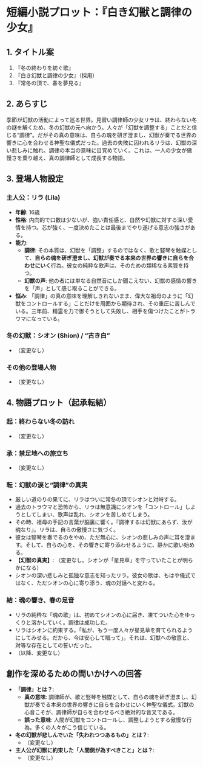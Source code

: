 # 短編小説プロット：『白き幻獣と調律の少女』

## 1. タイトル案

1.  『冬の終わりを紡ぐ歌』
2.  『白き幻獣と調律の少女』（採用）
3.  『常冬の頂で、春を夢見る』

## 2. あらすじ

季節が幻獣の活動によって巡る世界。見習い調律師の少女リラは、終わらない冬の謎を解くため、冬の幻獣の元へ向かう。人々が「幻獣を調整する」ことだと信じる“調律”。だがその真の意味は、自らの魂を研ぎ澄まし、幻獣が奏でる世界の響きに心を合わせる神聖な儀式だった。過去の失敗に囚われるリラは、幻獣の深い悲しみに触れ、調律の本当の意味に目覚めていく。これは、一人の少女が傲慢さを乗り越え、真の調律師として成長する物語。

## 3. 登場人物設定

### 主人公：リラ (Lila)
*   **年齢**: 16歳
*   **性格**: 内向的で口数は少ないが、強い責任感と、自然や幻獣に対する深い愛情を持つ。芯が強く、一度決めたことは最後までやり遂げる意志の強さがある。
*   **能力**:
    *   **調律**: その本質は、幻獣を「調整」するのではなく、歌と竪琴を触媒として、**自らの魂を研ぎ澄まし、幻獣が奏でる本来の世界の響きに自らを合わせにいく**行為。彼女の純粋な歌声は、そのための類稀なる素質を持つ。
    *   **幻獣の声**: 他の者には単なる自然音にしか聞こえない、幻獣の感情の響きを「声」として感じ取ることができる。
*   **悩み**: 「調律」の真の意味を理解しきれないまま、偉大な祖母のように「幻獣をコントロールする」ことだけを周囲から期待され、その重圧に苦しんでいる。三年前、精霊を力で御そうとして失敗し、相手を傷つけたことがトラウマになっている。

### 冬の幻獣：シオン (Shion) / “古き白”
*   （変更なし）

### その他の登場人物
*   （変更なし）

## 4. 物語プロット（起承転結）

### 起：終わらない冬の訪れ
*   （変更なし）

### 承：禁足地への旅立ち
*   （変更なし）

### 転：幻獣の涙と“調律”の真実
*   厳しい道のりの果てに、リラはついに常冬の頂でシオンと対峙する。
*   過去のトラウマと恐怖から、リラは無意識にシオンを「コントロール」しようとしてしまい、歌声は乱れ、シオンを苦しめてしまう。
*   その時、祖母の手記の言葉が脳裏に響く。『調律するは幻獣にあらず、汝が魂なり』。リラは、自らの傲慢さに気づく。
*   彼女は竪琴を奏でるのをやめ、ただ無心に、シオンの悲しみの声に耳を澄ます。そして、自らの心を、その響きに寄り添わせるように、静かに歌い始める。
*   **【幻獣の真実】**: （変更なし。シオンが「星見草」を守っていたことが明らかになる）
*   シオンの深い悲しみと孤独な意志を知ったリラ。彼女の歌は、もはや儀式ではなく、ただシオンの心に寄り添う、魂の対話へと変わる。

### 結：魂の響き、春の足音
*   リラの純粋な「魂の歌」は、初めてシオンの心に届き、凍てついた心をゆっくりと溶かしていく。調律は成功した。
*   リラはシオンに約束する。「私が、もう一度人々が星見草を育てられるようにしてみせる。だから、今は安心して眠って」。それは、幻獣への敬意と、対等な存在としての誓いだった。
*   （以降、変更なし）

## 創作を深めるための問いかけへの回答

*   **「調律」とは？**:
    *   **真の意味**: 調律師が、歌と竪琴を触媒として、自らの魂を研ぎ澄まし、幻獣が奏でる本来の世界の響きに自らを合わせにいく神聖な儀式。幻獣の心音こそが、調律師が自らを合わせるべき絶対的な音叉である。
    *   **誤った意味**: 人間が幻獣をコントロールし、調整しようとする傲慢な行為。多くの人々がこう信じている。
*   **冬の幻獣が悲しんでいた「失われつつあるもの」とは？**:
    *   （変更なし）
*   **主人公が幻獣に約束した「人間側が為すべきこと」とは？**:
    *   （変更なし）